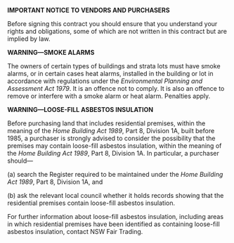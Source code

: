 **IMPORTANT NOTICE TO VENDORS AND PURCHASERS**

Before signing this contract you should ensure that you understand your rights and obligations, some of which are not written in this contract but are implied by law.

**WARNING—SMOKE ALARMS**

The owners of certain types of buildings and strata lots must have smoke alarms, or in certain cases heat alarms, installed in the building or lot in accordance with regulations under the *Environmental Planning and Assessment Act 1979*. It is an offence not to comply. It is also an offence to remove or interfere with a smoke alarm or heat alarm. Penalties apply.

**WARNING—LOOSE-FILL ASBESTOS INSULATION**

Before purchasing land that includes residential premises, within the meaning of the *Home Building Act 1989*, Part 8, Division 1A, built before 1985, a purchaser is strongly advised to consider the possibility that the premises may contain loose-fill asbestos insulation, within the meaning of the *Home Building Act 1989*, Part 8, Division 1A. In particular, a purchaser should—

(a) search the Register required to be maintained under the *Home Building Act 1989*, Part 8, Division 1A, and

(b) ask the relevant local council whether it holds records showing that the residential premises contain loose-fill asbestos insulation.

For further information about loose-fill asbestos insulation, including areas in which residential premises have been identified as containing loose-fill asbestos insulation, contact NSW Fair Trading.